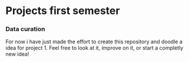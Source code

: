 # Projects first semester


### Data curation
For now i have just made the effort to create this repository and doodle a idea for project 1. Feel free to look at it, improve on it, or start a completly new idea!
